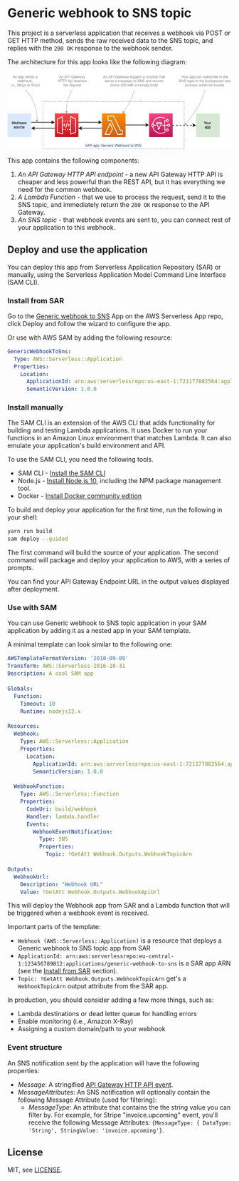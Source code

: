 # Generic webhook to SNS topic

This project is a serverless application that receives a webhook via POST or GET HTTP method, sends the raw received data to the SNS topic, and replies with the `200 OK` response to the webhook sender.

The architecture for this app looks like the following diagram:

![](./assets/generic-webhook-to-sns.png)



This app contains the following components:

1. _An API Gateway HTTP API endpoint_ -  a new API Gateway HTTP API is cheaper and less powerful than the REST API, but it has everything we need for the common webhook.
2. _A Lambda Function_ - that we use to process the request, send it to the SNS topic, and immediately return the `200 OK` response to the API Gateway.
3. _An SNS topic_ - that webhook events are sent to, you can connect rest of your application to this webhook.

## Deploy and use the application

You can deploy this app from Serverless Application Repository (SAR) or manually, using the Serverless Application Model Command Line Interface (SAM CLI).

### Install from SAR

Go to the [Generic webhook to SNS](https://serverlessrepo.aws.amazon.com/applications/arn:aws:serverlessrepo:us-east-1:721177882564:applications~generic-webhook-to-sns) App on the AWS Serverless App repo, click Deploy and follow the wizard to configure the app.

Or use with AWS SAM by adding the following resource:

```yaml
GenericWebhookToSns:
  Type: AWS::Serverless::Application
  Properties:
    Location:
      ApplicationId: arn:aws:serverlessrepo:us-east-1:721177882564:applications/generic-webhook-to-sns
      SemanticVersion: 1.0.0
```

### Install manually

The SAM CLI is an extension of the AWS CLI that adds functionality for building and testing Lambda applications. It uses Docker to run your functions in an Amazon Linux environment that matches Lambda. It can also emulate your application's build environment and API.

To use the SAM CLI, you need the following tools.

* SAM CLI - [Install the SAM CLI](https://docs.aws.amazon.com/serverless-application-model/latest/developerguide/serverless-sam-cli-install.html)
* Node.js - [Install Node.js 10](https://nodejs.org/en/), including the NPM package management tool.
* Docker - [Install Docker community edition](https://hub.docker.com/search/?type=edition&offering=community)

To build and deploy your application for the first time, run the following in your shell:

```bash
yarn run build
sam deploy --guided
```

The first command will build the source of your application. The second command will package and deploy your application to AWS, with a series of prompts.

You can find your API Gateway Endpoint URL in the output values displayed after deployment.

### Use with SAM

You can use Generic webhook to SNS topic application in your SAM application by adding it as a nested app in your SAM template.

A minimal template can look similar to the following one:

```yaml
AWSTemplateFormatVersion: '2010-09-09'
Transform: AWS::Serverless-2016-10-31
Description: A cool SAM app
  
Globals:
  Function:
    Timeout: 10
    Runtime: nodejs12.x

Resources:
  Webhook:
    Type: AWS::Serverless::Application
    Properties:
      Location:
        ApplicationId: arn:aws:serverlessrepo:us-east-1:721177882564:applications/generic-webhook-to-sns
        SemanticVersion: 1.0.0

  WebhookFunction:
    Type: AWS::Serverless::Function
    Properties:
      CodeUri: build/webhook
      Handler: lambda.handler
      Events:
        WebhookEventNotification:
          Type: SNS
          Properties:
            Topic: !GetAtt Webhook.Outputs.WebhookTopicArn

Outputs:
  WebhookUrl:
    Description: "Webhook URL"
    Value: !GetAtt Webhook.Outputs.WebhookApiUrl
```


This will deploy the Webhook app from SAR and a Lambda function that will be triggered when a webhook event is received.

Important parts of the template:

- `Webhook (AWS::Serverless::Application)` is a resource that deploys a Generic webhook to SNS topic app from SAR
- `ApplicationId: arn:aws:serverlessrepo:eu-central-1:123456789012:applications/generic-webhook-to-sns` is a SAR app ARN (see the [Install from SAR](#install-from-sar) section).
- `Topic: !GetAtt Webhook.Outputs.WebhookTopicArn` get's a `WebhookTopicArn` output attribute from the SAR app.

In production, you should consider adding a few more things, such as:

- Lambda destinations or dead letter queue for handling errors
- Enable monitoring (i.e., Amazon X-Ray)
- Assigning a custom domain/path to your webhook

### Event structure

An SNS notification sent by the application will have the following properties:

- _Message_: A stringified [API Gateway HTTP API event](https://docs.aws.amazon.com/apigateway/latest/developerguide/set-up-lambda-proxy-integrations.html#api-gateway-simple-proxy-for-lambda-input-format).
- _MessageAttributes_: An SNS notification will optionally contain the following Message Attribute (used for filtering):
  - _MessageType_: An attribute that contains the the string value you can filter by. For example, for Stripe "invoice.upcoming" event, you'll receive the following Message Attributes: `{MessageType: { DataType: 'String', StringValue: 'invoice.upcoming'}`.

## License

MIT, see [LICENSE](./LICENSE).